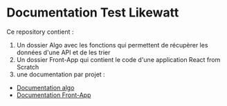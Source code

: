 

# Documentation Test Likewatt 


Ce repository contient : 
1. Un dossier Algo avec les fonctions qui permettent de récupèrer les données d'une API et de les trier
2. Un dossier Front-App qui contient le code d'une application React from Scratch
3. une documentation par projet :
-   [Documentation algo](https://github.com/FelixB69/Test-LW/blob/main/Algo/README.md)
-   [Documentation Front-App](https://github.com/FelixB69/Test-LW/blob/main/Front-App/README.md)





